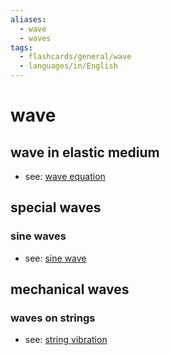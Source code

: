 ```yaml
---
aliases:
  - wave
  - waves
tags:
  - flashcards/general/wave
  - languages/in/English
---
```


# wave

## wave in elastic medium

- see: [wave equation](wave%20equation.md)

## special waves

### sine waves

- see: [sine wave](sine%20wave.md)

## mechanical waves

### waves on strings

- see: [string vibration](string%20vibration.md)

